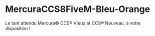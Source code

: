 # MercuraCCS8FiveM-Bleu-Orange
Le tant attendu Mercura©️ CCS®️ Vieux et CCS®️ Nouveau, à votre disposition !
